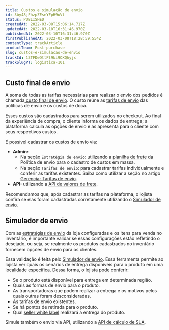 ```yaml
---
title: Custos e simulação de envio
id: 3by48jFhzpZEseYFpH9uVt
status: PUBLISHED
createdAt: 2022-03-08T15:06:14.717Z
updatedAt: 2022-03-10T16:31:46.970Z
publishedAt: 2022-03-10T16:31:46.970Z
firstPublishedAt: 2022-03-08T18:28:59.554Z
contentType: trackArticle
productTeam: Post-purchase
slug: custos-e-simulacao-de-envio
trackId: 13TFDwDttPl9ki9OXQhyjx
trackSlugPT: logistica-101
---
```



## Custo final de envio

A soma de todas as tarifas necessárias para realizar o envio dos pedidos é chamada[ custo final de envio](https://help.vtex.com/pt/tutorial/custo-final-do-envio--5bwhIO108VA5Y2YOpef9lV). O custo reúne as [tarifas de envio](https://help.vtex.com/pt/tutorial/tarifas-de-envio--1Balpg3rv0854udEPedvMM) das políticas de envio e os custos de doca. 

Esses custos são cadastrados para serem utilizados no checkout. Ao final da experiência de compra, o cliente informa os dados de entrega; a plataforma calcula as opções de envio e as apresenta para o cliente com seus respectivos custos. 

É possível cadastrar os custos de envio via:

* **Admin:**
    * Na seção `Estratégia de envio`: utilizando a [planilha de frete](https://help.vtex.com/pt/tutorial/como-montar-a-planilha-de-frete--tutorials_127) da Política de envio para o cadastro de custos em massa.
    * Na seção `Tarifas de envio`: para cadastrar tarifas individualmente e conferir as tarifas existentes. Saiba como utilizar a seção no artigo [Gerenciar Tarifas de envio](https://help.vtex.com/pt/tutorial/gerenciar-valores-de-frete--tutorials_141).
* **API:** utilizando a [API de valores de frete](https://developers.vtex.com/vtex-rest-api/reference/createupdatefreightvalues).

Recomendamos que, após cadastrar as tarifas na plataforma, o lojista confira se elas foram cadastradas corretamente utilizando o [Simulador de envio](https://help.vtex.com/pt/tutorial/simulador-de-envio--tutorials_144).

## Simulador de envio

Com as [estratégias de envio](https://help.vtex.com/pt/tutorial/estrategia-de-envio--58vLBDbjYVQzJ6rRc5QNz3) da loja configuradas e os itens para venda no inventário, é importante validar se essas configurações estão refletindo o desejado, ou seja, se realmente os produtos cadastrados no inventário fornecem opções de envio para os clientes. 

Essa validação é feita pelo [Simulador de envio](https://help.vtex.com/pt/tutorial/simulador-de-envio--tutorials_144). Essa ferramenta permite ao lojista ver quais os cenários de entrega disponíveis para o produto em uma localidade específica. Dessa forma, o lojista pode conferir:

* Se o produto está disponível para entrega em determinada região.
* Quais as formas de envio para o produto.
* As transportadoras que podem realizar a entrega e os motivos pelos quais outras foram desconsideradas.
* As tarifas de envio existentes.
* Se há pontos de retirada para o produto.
* Qual [seller white label](https://help.vtex.com/pt/tutorial/definicoes-de-conta-franquia-e-seller-white-label--5orlGHyDHGAYciQ64oEgKa) realizará a entrega do produto. 

<div class = "alert alert-info">
Simule também o envio via API, utilizando a <a href="https://developers.vtex.com/vtex-rest-api/reference/calculatesla">API de cálculo de SLA</a>.
</div>

